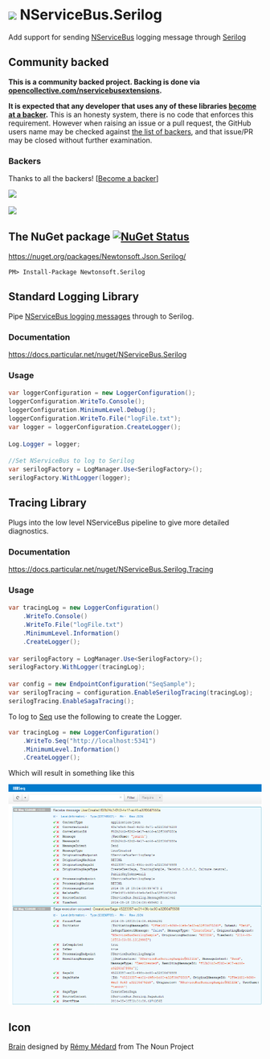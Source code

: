 
<img src="https://raw.github.com/NServiceBusExtensions/NServiceBus.Serilog/master/Icons/package_icon.png" height="26px"> NServiceBus.Serilog
==================

Add support for sending [NServiceBus](http://particular.net/NServiceBus) logging message through [Serilog](http://serilog.net/)

<!--- StartOpenCollectiveBackers -->

## Community backed

**This is a community backed project. Backing is done via [opencollective.com/nservicebusextensions](https://opencollective.com/nservicebusextensions/).**

**It is expected that any developer that uses any of these libraries [become at a backer](https://opencollective.com/nservicebusextensions#contribute).** This is an honesty system, there is no code that enforces this requirement. However when raising an issue or a pull request, the GitHub users name may be checked against [the list of backers](https://github.com/NServiceBusExtensions/Home/blob/master/backers.md), and that issue/PR may be closed without further examination.


### Backers

Thanks to all the backers! [[Become a backer](https://opencollective.com/nservicebusextensions#contribute)]

<a href="https://opencollective.com/nservicebusextensions#contribute" target="_blank"><img src="https://opencollective.com/nservicebusextensions/tiers/backer.svg"></a>

[<img src="https://opencollective.com/nservicebusextensions/donate/button@2x.png?color=blue" width="200px">](https://opencollective.com/nservicebusextensions#contribute)

<!--- EndOpenCollectiveBackers -->


## The NuGet package [![NuGet Status](http://img.shields.io/nuget/v/Newtonsoft.Serilog.svg?style=flat)](https://www.nuget.org/packages/Newtonsoft.Serilog/)

https://nuget.org/packages/Newtonsoft.Json.Serilog/

    PM> Install-Package Newtonsoft.Serilog


## Standard Logging Library

Pipe [NServiceBus logging messages](https://docs.particular.net/nservicebus/logging/) through to Serilog.


### Documentation

https://docs.particular.net/nuget/NServiceBus.Serilog


### Usage

```csharp
var loggerConfiguration = new LoggerConfiguration();
loggerConfiguration.WriteTo.Console();
loggerConfiguration.MinimumLevel.Debug();
loggerConfiguration.WriteTo.File("logFile.txt");
var logger = loggerConfiguration.CreateLogger();

Log.Logger = logger;

//Set NServiceBus to log to Serilog
var serilogFactory = LogManager.Use<SerilogFactory>();
serilogFactory.WithLogger(logger);
```


## Tracing Library

Plugs into the low level NServiceBus pipeline to give more detailed diagnostics.


### Documentation

https://docs.particular.net/nuget/NServiceBus.Serilog.Tracing


### Usage

```csharp
var tracingLog = new LoggerConfiguration()
    .WriteTo.Console()
    .WriteTo.File("logFile.txt")
    .MinimumLevel.Information()
    .CreateLogger();

var serilogFactory = LogManager.Use<SerilogFactory>();
serilogFactory.WithLogger(tracingLog);

var config = new EndpointConfiguration("SeqSample");
var serilogTracing = configuration.EnableSerilogTracing(tracingLog);
serilogTracing.EnableSagaTracing();
```

To log to [Seq](http://getseq.net/ "Seq") use the following to create the Logger.

```csharp
var tracingLog = new LoggerConfiguration()
    .WriteTo.Seq("http://localhost:5341")
    .MinimumLevel.Information()
    .CreateLogger();
```

Which will result in something like this

![](https://raw.githubusercontent.com/NServiceBusExtensions/NServiceBus.Serilog/master/NsbSeq.png)


## Icon

<a href="http://thenounproject.com/noun/brain/#icon-No10411" target="_blank">Brain</a> designed by <a href="http://thenounproject.com/catalarem" target="_blank">Rémy Médard</a> from The Noun Project
